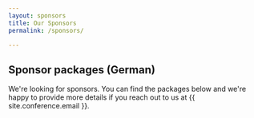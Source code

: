 ```yaml
---
layout: sponsors
title: Our Sponsors
permalink: /sponsors/

---
```


## Sponsor packages (German)
We're looking for sponsors. You can find the packages below and we're happy to provide more details if you reach out to us at {{ site.conference.email }}.


